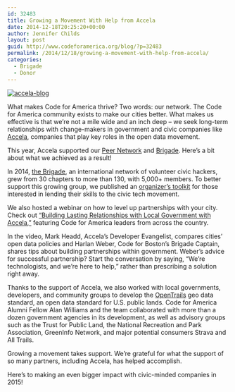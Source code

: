 ```yaml
---
id: 32483
title: Growing a Movement With Help from Accela
date: 2014-12-18T20:25:20+00:00
author: Jennifer Childs
layout: post
guid: http://www.codeforamerica.org/blog/?p=32483
permalink: /2014/12/18/growing-a-movement-with-help-from-accela/
categories:
  - Brigade
  - Donor
---
```

[<img class="alignleft wp-image-32485" src="http://www.codeforamerica.org/blog/wp-content/uploads/2014/12/accela-blog.png" alt="accela-blog" />](http://www.codeforamerica.org/blog/wp-content/uploads/2014/12/accela-blog.png)

What makes Code for America thrive? Two words: our network. The Code for America community exists to make our cities better. What makes us effective is that we’re not a mile wide and an inch deep &#8211; we seek long-term relationships with change-makers in government and civic companies like [Accela](http://www.accela.com/), companies that play key roles in the open data movement.

This year, Accela supported our [Peer Network](http://www.codeforamerica.org/governments/) and [Brigade](http://www.codeforamerica.org/brigade/). Here’s a bit about what we achieved as a result!

In 2014, [the Brigade](http://www.codeforamerica.org/brigade/), an international network of volunteer civic hackers, grew from 30 chapters to more than 130, with 5,000+ members. To better support this growing group, we published an [organizer’s toolkit](http://www.codeforamerica.org/brigade/organize) for those interested in lending their skills to the civic tech movement.

We also hosted a webinar on how to level up partnerships with your city. Check out [“Building Lasting Relationships with Local Government with Accela,”](http://www.codeforamerica.org/brigade-training/brigade12-4-2014/) featuring Code for America leaders from across the country.

In the video, Mark Headd, Accela’s Developer Evangelist, compares cities’ open data policies and Harlan Weber, Code for Boston’s Brigade Captain, shares tips about building partnerships within government. Weber’s advice for successful partnership? Start the conversation by saying, “We’re technologists, and we’re here to help,” rather than prescribing a solution right away.

Thanks to the support of Accela, we also worked with local governments, developers, and community groups to develop the [OpenTrails](http://www.codeforamerica.org/specifications/trails/index.html) geo data standard, an open data standard for U.S. public lands. Code for America Alumni Fellow Alan Williams and the team collaborated with more than a dozen government agencies in its development, as well as advisory groups such as the Trust for Public Land, the National Recreation and Park Association, GreenInfo Network, and major potential consumers Strava and All Trails.

Growing a movement takes support. We’re grateful for what the support of so many partners, including Accela, has helped accomplish.

Here’s to making an even bigger impact with civic-minded companies in 2015!